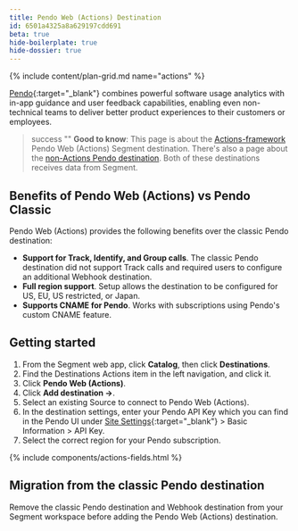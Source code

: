 ```yaml
---
title: Pendo Web (Actions) Destination
id: 6501a4325a8a629197cdd691
beta: true
hide-boilerplate: true
hide-dossier: true
---
```


{% include content/plan-grid.md name="actions" %}


[Pendo](http://www.pendo.io/){:target="_blank"} combines powerful software usage analytics with in-app guidance and user feedback capabilities, enabling even non-technical teams to deliver better product experiences to their customers or employees.

> success ""
> **Good to know**: This page is about the [Actions-framework](/docs/connections/destinations/actions/) Pendo Web (Actions) Segment destination. There's also a page about the [non-Actions Pendo destination](/docs/connections/destinations/catalog/pendo/). Both of these destinations receives data from Segment.

## Benefits of Pendo Web (Actions) vs Pendo Classic

Pendo Web (Actions) provides the following benefits over the classic Pendo destination:

- **Support for Track, Identify, and Group calls**. The classic Pendo destination did not support Track calls and required users to configure an additional Webhook destination.
- **Full region support**. Setup allows the destination to be configured for US, EU, US restricted, or Japan.
- **Supports CNAME for Pendo**. Works with subscriptions using Pendo's custom CNAME feature.

## Getting started

1. From the Segment web app, click **Catalog**, then click **Destinations**.
2. Find the Destinations Actions item in the left navigation, and click it.
3. Click **Pendo Web (Actions)**.
4. Click **Add destination ->**.
5. Select an existing Source to connect to Pendo Web (Actions).
6. In the destination settings, enter your Pendo API Key which you can find in the Pendo UI under [Site Settings](https://app.pendo.io/admin){:target="_blank"} > Basic Information > API Key.
7. Select the correct region for your Pendo subscription.

{% include components/actions-fields.html %}

## Migration from the classic Pendo destination

Remove the classic Pendo destination and Webhook destination from your Segment workspace before adding the Pendo Web (Actions) destination.
